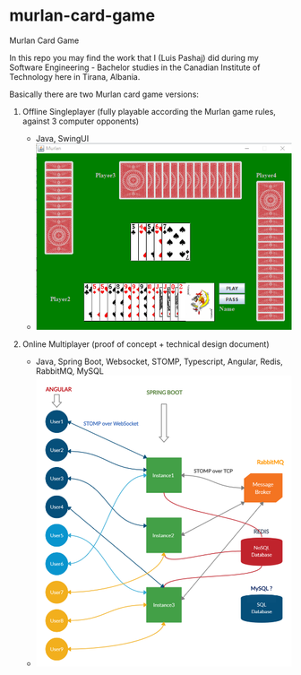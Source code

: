 # murlan-card-game
Murlan Card Game

In this repo you may find the work that I (Luis Pashaj) did during my Software Engineering - Bachelor studies in the Canadian Institute of Technology here in Tirana, Albania.

Basically there are two Murlan card game versions:

1) Offline Singleplayer (fully playable according the Murlan game rules, against 3 computer opponents)
   - Java, SwingUI
   - ![Alt text](singleplayer/pictures/4.png)

2) Online Multiplayer (proof of concept + technical design document)
   - Java, Spring Boot, Websocket, STOMP, Typescript, Angular, Redis, RabbitMQ, MySQL
   - ![Alt text](multiplayer/docs/Murlan.jpg)
